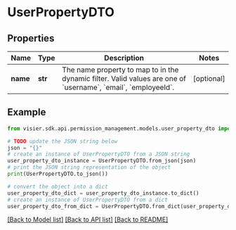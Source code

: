 # UserPropertyDTO


## Properties

Name | Type | Description | Notes
------------ | ------------- | ------------- | -------------
**name** | **str** | The name property to map to in the dynamic filter. Valid values are one of &#x60;username&#x60;, &#x60;email&#x60;, &#x60;employeeId&#x60;. | [optional] 

## Example

```python
from visier.sdk.api.permission_management.models.user_property_dto import UserPropertyDTO

# TODO update the JSON string below
json = "{}"
# create an instance of UserPropertyDTO from a JSON string
user_property_dto_instance = UserPropertyDTO.from_json(json)
# print the JSON string representation of the object
print(UserPropertyDTO.to_json())

# convert the object into a dict
user_property_dto_dict = user_property_dto_instance.to_dict()
# create an instance of UserPropertyDTO from a dict
user_property_dto_from_dict = UserPropertyDTO.from_dict(user_property_dto_dict)
```
[[Back to Model list]](../README.md#documentation-for-models) [[Back to API list]](../README.md#documentation-for-api-endpoints) [[Back to README]](../README.md)


